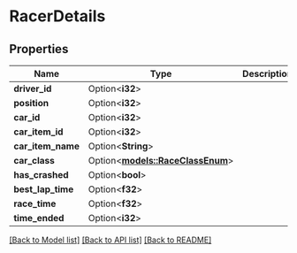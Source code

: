 # RacerDetails

## Properties

Name | Type | Description | Notes
------------ | ------------- | ------------- | -------------
**driver_id** | Option<**i32**> |  | [optional]
**position** | Option<**i32**> |  | [optional]
**car_id** | Option<**i32**> |  | [optional]
**car_item_id** | Option<**i32**> |  | [optional]
**car_item_name** | Option<**String**> |  | [optional]
**car_class** | Option<[**models::RaceClassEnum**](RaceClassEnum.md)> |  | [optional]
**has_crashed** | Option<**bool**> |  | [optional]
**best_lap_time** | Option<**f32**> |  | [optional]
**race_time** | Option<**f32**> |  | [optional]
**time_ended** | Option<**i32**> |  | [optional]

[[Back to Model list]](../README.md#documentation-for-models) [[Back to API list]](../README.md#documentation-for-api-endpoints) [[Back to README]](../README.md)


